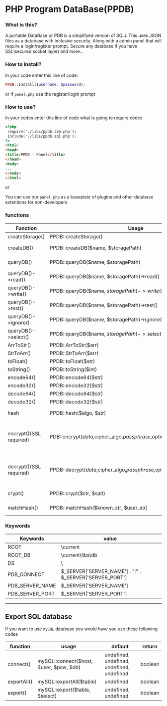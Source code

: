 # PHP Program DataBase(PPDB)

### What is this?

A portable DataBase or PDB is a simplifyed version of SQLi. This uses JSON files as a database with 
inclusive security. Along with a admin panel that will require a login/register prompt. Secure
any database if you have SSL(secured socket layer) and more...

### How to install?

In your code enter this line of code:
```php
PPDB::Install($username, $password);
```
or if `panel.php` use the register/login prompt


### How to use?

In your codes enter this line of code what is going to require codes
```html
<?php
 require('./libs/ppdb.lib.php');
 include('./libs/ppdb.sql.php');
?>
<html>
<head>
<title>PPDB - Panel</title>
</head>
<body>
...
</body>
</html>
```

or

You can use our `panel.php` as a baseplate of plugins and other database extentions for non-developers

### functions

| Function | Usage 		   | Default  | return | support |
| -------- | ------------- | ------- | ------ | ------ |
| createStorage() | PPDB::createStorage() | null | boolean | 0.0.1<X  |
| createDB() | PPDB::createDB($name, $storagePath) | undefined, ROOT_DB | boolean | 0.0.1<X |
| queryDB() | PPDB::queryDB($name, $storagePath) | undefined, ROOT_DB | boolean | 0.0.1<X |
| queryDB()->read()   | PPDB::queryDB($name, $storagePath)->read() | null | string | 0.0.1<X |
| queryDB()->write() | PPDB::queryDB($name, $storagePath)->write($str) | undefined | boolean | 0.0.1<X |
| queryDB()->test()  | PPDB::queryDB($name, $storagePath)->test() | null | boolean | 0.0.1<X |
| queryDB()->ignore() | PPDB::queryDB($name, $storagePath)->ignore() | null | undefined | 0.0.1<X |
| queryDB()->select() | PPDB::queryDB($name, $storagePath)->select($query) | undefined | string | 0.0.1<X |
| ArrToStr() | PPDB::ArrToStr($arr) | undefined | string | 0.0.1<X |
| StrToArr() | PPDB::StrToArr($arr) | undefined | array | 0.0.1<X |
| toFloat()  | PPDB::toFloat($str)  | undefined | int | 0.0.1<X |
| toString() | PPDB::toString($int) | undefined | string | 0.0.1<X |
| encode64() | PPDB::encode64($str) | undefined | string | 0.0.1<X |
| encode32() | PPDB::encode32($str) | undefined | string | 0.0.1<X |
| decode64() | PPDB::decode64($str) | undefined | string | 0.0.1<X |
| decode32() | PPDB::decode32($str) | undefined | string | 0.0.1<X |
| hash | PPDB::hash($algo, $str) | undefined, undefined | string | 0.0.1<X |
| encrypt()(SSL required) | PDB::encrypt($data,$cipher_algo,$passphrase,$options,$iv,$tag,$aad,$tag_length) | undefined, undefined, undefined, 0, "", null, "", 16 | string | 0.0.1<X |
| decrypt()(SSL required) | PPDB::decrypt($data,$cipher_algo,$passphrase,$options,$iv,$tag,$aad) | undefined, undefined, undefined, 0, "", "", "" | string | 0.0.1<X |
| crypt() | PPDB::crypt($str, $salt) | undefined, undefined | string | 0.0.1<X |
| matchHash() | PPDB::matchHash($known_str, $user_str) | undefined, undefined | boolean | 0.0.1<X

### Keywords

| Keywords | value |
| ------- | ------ |
| ROOT    | \current             |
| ROOT_DB | \current\libs\db  |
| DS  | \ |
| PDB_CONNECT | $_SERVER['SERVER_NAME'] . ":" . $_SERVER['SERVER_PORT'] |
| PDB_SERVER_NAME | $_SERVER['SERVER_NAME']    |
| PDB_SERVER_PORT |  $_SERVER['SERVER_PORT'] |
***

## Export SQL database
 
 If you want to use `mySQL` database you would have you use these following codes
 
 | function | usage | default | return |
 | -------- | ----- | ------ | -------- |
 | connect()|mySQL::connect($host, $user, $psw, $db)| undefined, undefined, undefined, undefined | boolean |
 | exportAll() | mySQL::exportAll($table) | undefined | boolean |
 | export() | mySQL::export($table, $select) | undefined, undefined | boolean |
 
